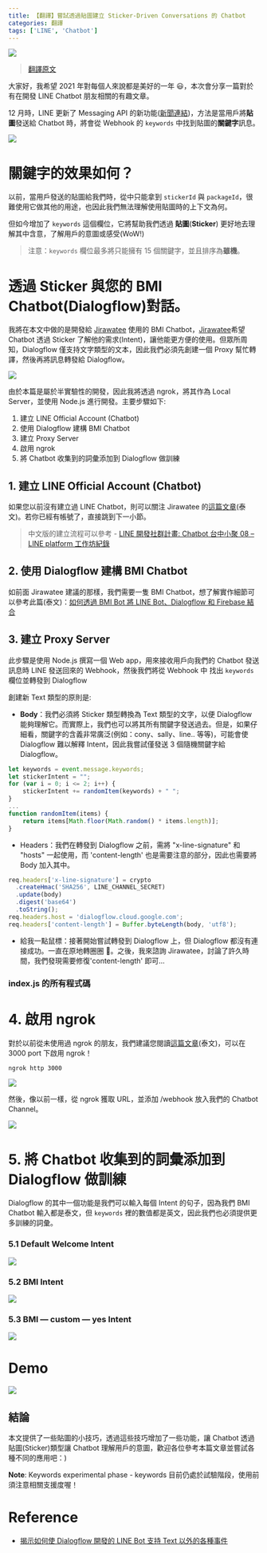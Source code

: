 ```yaml
---
title: 【翻譯】嘗試透過貼圖建立 Sticker-Driven Conversations 的 Chatbot
categories: 翻譯
tags: ['LINE', 'Chatbot']
---
```


<style>
  section.compact {
    font-size: 150%  
  }
  img[alt~="center"] {
    display: block;
    margin: 0 auto;
  }
</style>

<!-- more -->

![](https://nijialin.com/images/2021/translate/sticker-driven/1.png)

> [翻譯原文](https://medium.com/linedevth/line-chatbot-sticker-driven-conversation-920087b8fe44)

大家好，我希望 2021 年對每個人來說都是美好的一年 😃，本次會分享一篇對於有在開發 LINE Chatbot 朋友相關的有趣文章。

12 月時，LINE 更新了 Messaging API 的新功能([新聞連結](https://developers.line.biz/en/news/2020/12/02/messaging-api-update-december-2020/))，方法是當用戶將**貼圖**發送給 Chatbot 時，將會從 Webhook 的 `keywords` 中找到貼圖的**關鍵字**訊息。

![](https://nijialin.com/images/2021/translate/sticker-driven/2.jpeg)

# 關鍵字的效果如何？

以前，當用戶發送的貼圖給我們時，從中只能拿到 `stickerId` 與 `packageId`，很難使用它做其他的用途，也因此我們無法理解使用貼圖時的上下文為何。

但如今增加了 `keywords` 這個欄位，它將幫助我們透過 **貼圖**(**Sticker**) 更好地去理解其中含意，了解用戶的意圖或感受(WoW!)

> 注意：`keywords` 欄位最多將只能擁有 15 個關鍵字，並且排序為**雖機**。

# 透過 Sticker 與您的 BMI Chatbot(Dialogflow)對話。

我將在本文中做的是開發給 [Jirawatee](https://medium.com/@jirawatee) 使用的 BMI Chatbot，[Jirawatee](https://medium.com/@jirawatee)希望 Chatbot 透過 Sticker 了解他的需求(Intent)，讓他能更方便的使用。但眾所周知，Dialogflow 僅支持文字類型的文本，因此我們必須先創建一個 Proxy 幫忙轉譯，然後再將訊息轉發給 Dialogflow。

![](https://nijialin.com/images/2021/translate/sticker-driven/3.png)

由於本篇是屬於半實驗性的開發，因此我將透過 ngrok，將其作為 Local Server，並使用 Node.js 進行開發。主要步驟如下:

1. 建立 LINE Official Account (Chatbot)
2. 使用 Dialogflow 建構 BMI Chatbot
3. 建立 Proxy Server
4. 啟用 ngrok
5. 將 Chatbot 收集到的詞彙添加到 Dialogflow 做訓練

## 1. 建立 LINE Official Account (Chatbot)

如果您以前沒有建立過 LINE Chatbot，則可以關注 Jirawatee 的[這篇文章](https://medium.com/linedevth/%E0%B9%80%E0%B8%A3%E0%B8%B5%E0%B8%A2%E0%B8%99%E0%B8%A3%E0%B8%B9%E0%B9%89%E0%B8%81%E0%B8%B2%E0%B8%A3-integrate-line-bot-%E0%B9%80%E0%B8%82%E0%B9%89%E0%B8%B2%E0%B8%81%E0%B8%B1%E0%B8%9A-dialogflow-%E0%B9%81%E0%B8%A5%E0%B8%B0-firebase-%E0%B8%9C%E0%B9%88%E0%B8%B2%E0%B8%99-bmi-bot-5a30a672f6ae)(泰文)。若你已經有帳號了，直接跳到下一小節。

> 中文版的建立流程可以參考 - [LINE 開發社群計畫: Chatbot 台中小聚 08 – LINE platform 工作坊紀錄](https://engineering.linecorp.com/zh-hant/blog/chatbot-taichung-08-line-workshop/#massaging-api)

## 2. 使用 Dialogflow 建構 BMI Chatbot

如前面 Jirawatee 建議的那樣，我們需要一隻 BMI Chatbot，想了解實作細節可以參考此篇(泰文)：[如何透過 BMI Bot 將 LINE Bot、Dialogflow 和 Firebase 結合](https://medium.com/linedevth/%E0%B9%80%E0%B8%A3%E0%B8%B5%E0%B8%A2%E0%B8%99%E0%B8%A3%E0%B8%B9%E0%B9%89%E0%B8%81%E0%B8%B2%E0%B8%A3-integrate-line-bot-%E0%B9%80%E0%B8%82%E0%B9%89%E0%B8%B2%E0%B8%81%E0%B8%B1%E0%B8%9A-dialogflow-%E0%B9%81%E0%B8%A5%E0%B8%B0-firebase-%E0%B8%9C%E0%B9%88%E0%B8%B2%E0%B8%99-bmi-bot-5a30a672f6ae)

## 3. 建立 Proxy Server

此步驟是使用 Node.js 撰寫一個 Web app，用來接收用戶向我們的 Chatbot 發送訊息時 LINE 發送回來的 Webhook，然後我們將從 Webhook 中 找出 `keywords` 欄位並轉發到 Dialogflow

<script src="https://gist.github.com/tandevmode/a833ff7ca8b1e2bcd9fcc50770fa6667.js"></script>

創建新 Text 類型的原則是:

- **Body**：我們必須將 Sticker 類型轉換為 Text 類型的文字，以便 Dialogflow 能夠理解它。而實際上，我們也可以將其所有關鍵字發送過去。但是，如果仔細看，關鍵字的含義非常廣泛(例如：cony、sally、line.. 等等)，可能會使 Dialogflow 難以解釋 Intent，因此我嘗試僅發送 3 個隨機關鍵字給 Dialogflow。

```javascript
let keywords = event.message.keywords;
let stickerIntent = "";
for (var i = 0; i <= 2; i++) {
    stickerIntent += randomItem(keywords) + " ";
}
...
function randomItem(items) {
    return items[Math.floor(Math.random() * items.length)];
}
```

- Headers：我們在轉發到 Dialogflow 之前，需將 "x-line-signature" 和 "hosts" 一起使用，而 'content-length' 也是需要注意的部分，因此也需要將 Body 加入其中。

```javascript
req.headers['x-line-signature'] = crypto
  .createHmac('SHA256', LINE_CHANNEL_SECRET)
  .update(body)
  .digest('base64')
  .toString();
req.headers.host = 'dialogflow.cloud.google.com';
req.headers['content-length'] = Buffer.byteLength(body, 'utf8');
```

- 給我一點鼠標：接著開始嘗試轉發到 Dialogflow 上，但 Dialogflow 都沒有連接成功。一直在原地轉圈圈 🥺。之後，我來諮詢 Jirawatee，討論了許久時間，我們發現需要修復'content-length' 即可...

### index.js 的所有程式碼

<script src="https://gist.github.com/tandevmode/e5045de4e811aa979f86fbf462e8c043.js"></script>

# 4. 啟用 ngrok

對於以前從未使用過 ngrok 的朋友，我們建議您閱讀[這篇文章](https://medium.com/linedevth/linebot-ngrok-b319841a49d7)(泰文)，可以在 3000 port 下啟用 ngrok！

```sh
ngrok http 3000
```

![](https://nijialin.com/images/2021/translate/sticker-driven/5.png)

然後，像以前一樣，從 ngrok 獲取 URL，並添加 /webhook 放入我們的 Chatbot Channel。

![](https://nijialin.com/images/2021/translate/sticker-driven/6.png)

# 5. 將 Chatbot 收集到的詞彙添加到 Dialogflow 做訓練

Dialogflow 的其中一個功能是我們可以輸入每個 Intent 的句子，因為我們 BMI Chatbot 輸入都是泰文，但 `keywords` 裡的數值都是英文，因此我們也必須提供更多訓練的詞彙。

### 5.1 Default Welcome Intent

![](https://nijialin.com/images/2021/translate/sticker-driven/7.png)

### 5.2 BMI Intent

![](https://nijialin.com/images/2021/translate/sticker-driven/8.png)

### 5.3 BMI — custom — yes Intent

![](https://nijialin.com/images/2021/translate/sticker-driven/9.png)

# Demo

![](https://nijialin.com/images/2021/translate/sticker-driven/10.gif)

## 結論

本文提供了一些貼圖的小技巧，透過這些技巧增加了一些功能，讓 Chatbot 透過貼圖(Sticker)類型讓 Chatbot 理解用戶的意圖，歡迎各位參考本篇文章並嘗試各種不同的應用吧：)

**Note**: Keywords experimental phase - keywords 目前仍處於試驗階段，使用前須注意相關支援度喔！

# Reference

- [揭示如何使 Dialogflow 開發的 LINE Bot 支持 Text 以外的各種事件](https://medium.com/linedevth/%E0%B8%A7%E0%B8%B4%E0%B8%98%E0%B8%B5%E0%B8%97%E0%B8%B3%E0%B9%83%E0%B8%AB%E0%B9%89-line-bot-%E0%B8%97%E0%B8%B5%E0%B9%88%E0%B8%9E%E0%B8%B1%E0%B8%92%E0%B8%99%E0%B8%B2%E0%B8%94%E0%B9%89%E0%B8%A7%E0%B8%A2-dialogflow-%E0%B8%A3%E0%B8%AD%E0%B8%87%E0%B8%A3%E0%B8%B1%E0%B8%9A-events-%E0%B8%95%E0%B9%88%E0%B8%B2%E0%B8%87%E0%B9%86%E0%B8%99%E0%B8%AD%E0%B8%81%E0%B9%80%E0%B8%AB%E0%B8%99%E0%B8%B7%E0%B8%AD%E0%B8%88%E0%B8%B2%E0%B8%81-text-2cae8214c647)
